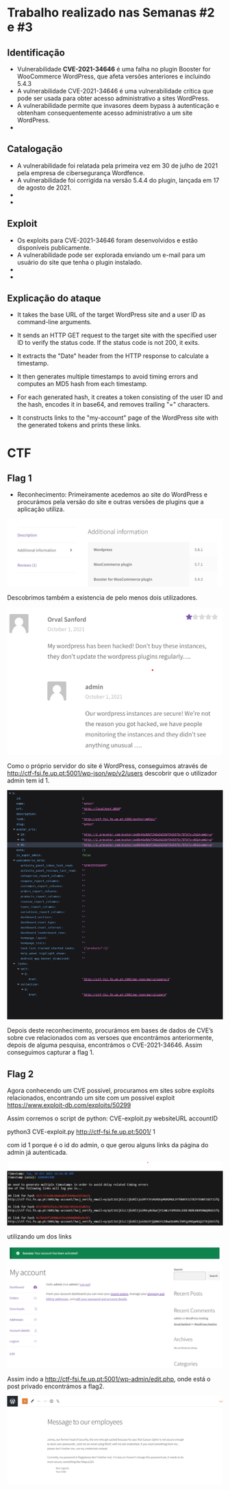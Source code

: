 # Trabalho realizado nas Semanas #2 e #3

## Identificação

- Vulnerabilidade **CVE-2021-34646** é uma falha no plugin Booster for WooCommerce WordPress, que afeta versões anteriores e incluindo 5.4.3
- A vulnerabilidade CVE-2021-34646 é uma vulnerabilidade crítica que pode ser usada para obter acesso administrativo a sites WordPress.
- A vulnerabilidade permite que invasores deem bypass à autenticação e obtenham consequentemente acesso administrativo a um site WordPress.
- 

## Catalogação

- A vulnerabilidade foi relatada pela primeira vez em 30 de julho de 2021 pela empresa de cibersegurança Wordfence.
- A vulnerabilidade foi corrigida na versão 5.4.4 do plugin, lançada em 17 de agosto de 2021.
-
-

## Exploit

- Os exploits para CVE-2021-34646 foram desenvolvidos e estão disponíveis publicamente.
- A vulnerabilidade pode ser explorada enviando um e-mail para um usuário do site que tenha o plugin instalado.
-
-

## Explicação do ataque

- It takes the base URL of the target WordPress site and a user ID as command-line arguments.

- It sends an HTTP GET request to the target site with the specified user ID to verify the status code. If the status code is not 200, it exits.

- It extracts the "Date" header from the HTTP response to calculate a timestamp.

- It then generates multiple timestamps to avoid timing errors and computes an MD5 hash from each timestamp.

- For each generated hash, it creates a token consisting of the user ID and the hash, encodes it in base64, and removes trailing "=" characters.

- It constructs links to the "my-account" page of the WordPress site with the generated tokens and prints these links.


# CTF

## Flag 1

- Reconhecimento:
Primeiramente acedemos ao site do WordPress e procurámos pela versão do site e outras versões de plugins que a aplicação utiliza.

![Figura 1](Images/logbook3/WordPress_versions.png)

Descobrimos também a existencia de pelo menos dois utilizadores.



![Figura 2](Images/logbook3/WordPress_users.png)



Como o próprio servidor do site é WordPress, conseguimos através de http://ctf-fsi.fe.up.pt:5001/wp-json/wp/v2/users 
descobrir que o utilizador admin tem id 1.

![Figura 3](Images/logbook3/WordPress_users_admin.png)


Depois deste reconhecimento, procurámos em bases de dados de CVE’s sobre cve relacionados com as versoes que encontrámos anteriormente, depois de alguma pesquisa, encontrámos o CVE-2021-34646.
Assim conseguimos capturar a flag 1.



## Flag 2

Agora conhecendo um CVE possivel, procuramos em sites sobre exploits relacionados, encontrando um site com um possivel exploit https://www.exploit-db.com/exploits/50299




Assim corremos o script de python: CVE-exploit.py websiteURL accountID

python3 CVE-exploit.py http://ctf-fsi.fe.up.pt:5001/ 1

com id 1 porque é o id do admin, o que gerou alguns links da página do admin já autenticada.


![Figura 4](Images/logbook3/WordPress_links.png)

utilizando um dos links

![Figura 5](Images/logbook3/WordPress_Success.png)

Assim indo a http://ctf-fsi.fe.up.pt:5001/wp-admin/edit.php, onde está o post privado encontrámos a flag2.

![Figura 6](Images/logbook3/WordPress_flag2.png)

